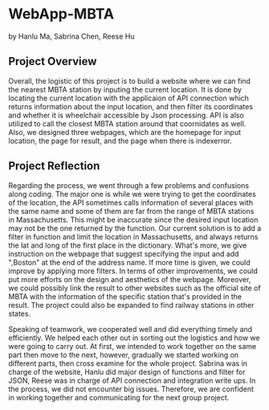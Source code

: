# WebApp-MBTA
by Hanlu Ma, Sabrina Chen, Reese Hu
## Project Overview
 Overall, the logistic of this project is to build a website where we can find the nearest MBTA station by inputing the current location. It is done by locating the current location with the applicaion of API connection which returns information about the input location, and then filter its coordinates and whether it is wheelchair accessible by Json processing. API is also utilized to call the closest MBTA station around that coornidates as well. Also, we designed three webpages, which are the homepage for input location, the page for result, and the page when there is indexerror.

## Project Reflection
 Regarding the process, we went through a few problems and confusions along coding. The major one is while we were trying to get the coordinates of the location, the API sometimes calls information of several places with the same name and some of them are far from the range of MBTA stations in Massachusetts. This might be inaccurate since the desired input location may not be the one returned by the function. Our current solution is to add a filter in function and limit the location in Massachusetts, and always returns the lat and long of the first place in the dictionary. What's more, we give instruction on the webpage that suggest specifying the input and add ",Boston" at the end of the address name. If more time is given, we could improve by applying more filters. In terms of other improvements, we could put more efforts on the design and aesthetics of the webpage. Moreover, we could possibly link the result to other websites such as the official site of MBTA with the information of the specific station that's provided in the result. The project could also be expanded to find railway stations in other states.

 Speaking of teamwork, we cooperated well and did everything timely and efficiently. We helped each other out in sorting out the logistics and how we were going to carry out. At first, we intended to work together on the same part then move to the next, however, gradually we started working on different parts, then cross examine for the whole project. Sabrina was in charge of the website, Hanlu did major design of functions and filter for JSON, Reese was in charge of API connection and integration write ups. In the process, we did not encounter big issues. Therefore, we are confident in working together and communicating for the next group project.

 


